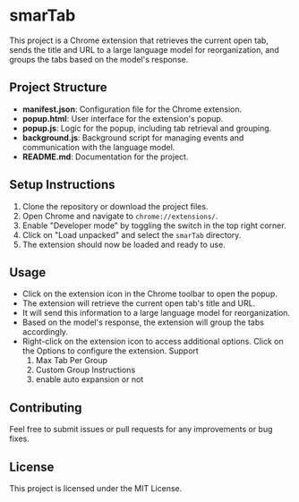 # smarTab

This project is a Chrome extension that retrieves the current open tab, sends the title and URL to a large language model for reorganization, and groups the tabs based on the model's response.

## Project Structure

- **manifest.json**: Configuration file for the Chrome extension.
- **popup.html**: User interface for the extension's popup.
- **popup.js**: Logic for the popup, including tab retrieval and grouping.
- **background.js**: Background script for managing events and communication with the language model.
- **README.md**: Documentation for the project.

## Setup Instructions

1. Clone the repository or download the project files.
2. Open Chrome and navigate to `chrome://extensions/`.
3. Enable "Developer mode" by toggling the switch in the top right corner.
4. Click on "Load unpacked" and select the `smarTab` directory.
5. The extension should now be loaded and ready to use.

## Usage

- Click on the extension icon in the Chrome toolbar to open the popup.
- The extension will retrieve the current open tab's title and URL.
- It will send this information to a large language model for reorganization.
- Based on the model's response, the extension will group the tabs accordingly.
- Right-click on the extension icon to access additional options.
    Click on the Options to configure the extension.
    Support
    1. Max Tab Per Group
    2. Custom Group Instructions
    3. enable auto expansion or not

## Contributing

Feel free to submit issues or pull requests for any improvements or bug fixes.

## License

This project is licensed under the MIT License.
